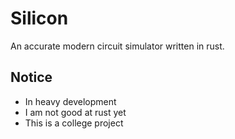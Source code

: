 # Silicon
An accurate modern circuit simulator written in rust.

## Notice
- In heavy development
- I am not good at rust yet
- This is a college project
